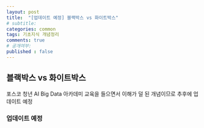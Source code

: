 ```yaml
---
layout: post
title:  "[업데이트 예정] 블랙박스 vs 화이트박스"
# subtitle: 
categories: common
tags: 기초지식 개념정리
comments: true
# 공개여부:
published : false
---
```


## 블랙박스 vs 화이트박스

포스코 청년 AI Big Data 아카데미 교육을 들으면서 이해가 덜 된 개념이므로 추후에 업데이트 예정

### 업데이트 예정